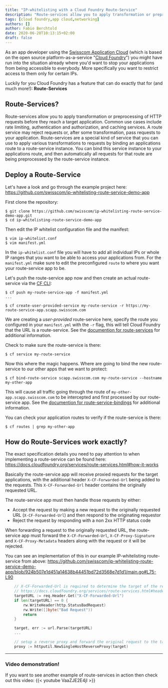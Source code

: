 ```yaml
---
title: "IP-whitelisting with a Cloud Foundry Route-Service"
description: "Route-services allow you to apply transformation or preprocessing of HTTP requests before they reach a target application, with common examples of use cases being rate limiting, authentication and authorization, and caching services"
tags: [cloud foundry,app cloud,networking]
authors: []
author: Fabio Berchtold
date: 2020-06-28T10:13:15+02:00
draft: false
---
```



As an app developer using the [Swisscom Application Cloud](developer.swisscom.com) (which is based on the open source platform-as-a-service "[Cloud Foundry](https://www.cloudfoundry.org/)") you might have run into the situation already where you'd want to stop your applications from being accessible to everybody. More specifically you want to restrict access to them only for certain IPs.

Luckily for you Cloud Foundry has a feature that can do exactly that for (and much more!): **Route-Services**

## Route-Services?

Route-services allow you to apply transformation or preprocessing of HTTP requests before they reach a target application. Common use cases include rate limiting, authentication and authorization, and caching services. A route service may reject requests or, after some transformation, pass requests to your application. Route-services are a special kind of service that you can use to apply various transformations to requests by binding an applications route to a route-service instance. You can bind this service instance to your applications route, and then automatically all requests for that route are being preprocessed by the route-service instance.

## Deploy a Route-Service

Let's have a look and go through the example project here: https://github.com/swisscom/ip-whitelisting-route-service-demo-app

First clone the repository:
```shell
$ git clone https://github.com/swisscom/ip-whitelisting-route-service-demo-app.git
$ cd ip-whitelisting-route-service-demo-app
```

Then edit the IP whitelist configuration file and the manifest:
```shell
$ vim ip-whitelist.conf
$ vim manifest.yml
```
In the `ip-whitelist.conf` file you will have to add all individual IPs or whole IP ranges that you want to be able to access your applications from.
For the `manifest.yml` make sure to edit the preconfigured `route` to where you want your route-service app to be.

Let's push the route-service app now and then create an actual route-service via the [CF CLI](https://docs.cloudfoundry.org/cf-cli/getting-started.html):
```shell
$ cf push my-route-service-app -f manifest.yml
...

$ cf create-user-provided-service my-route-service -r https://my-route-service-app.scapp.swisscom.com
```
We are creating a *user-provided* route-service here, specify the route you configured in your `manifest.yml` with the `-r` flag, this will tell Cloud Foundry that the URL is a route-service. See the [documention for route-services](https://docs.cloudfoundry.org/services/route-services.html#user-provided) for additional information.

Check to make sure the route-service is there:
```shell
$ cf service my-route-service
```

Now this where the magic happens. Where are going to bind the new route-service to our other apps that we want to protect:
```shell
$ cf bind-route-service scapp.swisscom.com my-route-service --hostname my-other-app
```

This will cause all traffic going through the route of `my-other-app.scapp.swisscom.com` to be intercepted and first processed by our route-service app.
See the [documention for route-service-bindings](https://docs.cloudfoundry.org/devguide/services/route-binding.html) for additional information.

You can check your application routes to verify if the route-service is there:
```shell
$ cf routes | grep my-other-app
```

## How do Route-Services work exactly?

The exact specification details you need to pay attention to when implementing a route-service can be found here:
https://docs.cloudfoundry.org/services/route-services.html#how-it-works

Basically the route-service app will receive proxied requests for the target applications, with the additional header `X-CF-Forwarded-Url` being added to the requests. This `X-CF-Forwarded-Url` header contains the originally requested URL.

The route-service app must then handle those requests by either:
- Accept the request by making a new request to the originally requested URL (`X-CF-Forwarded-Url`) and then respond to the originating requestor
- Reject the request by responding with a non 2xx HTTP status code

When forwarding a request to the originally requested URL, the route-service app must forward the `X-CF-Forwarded-Url`, `X-CF-Proxy-Signature` and `X-CF-Proxy-Metadata` headers along with the request or it will be rejected.

You can see an implementation of this in our example IP-whitelisting route-service from above: https://github.com/swisscom/ip-whitelisting-route-service-demo-app/blob/924b507e1d451a14638b44451bd72d3568e7d1d1/main.go#L75-L90
```go
	// X-CF-Forwarded-Url is required to determine the target of the request after it has been passed the route service
	// https://docs.cloudfoundry.org/services/route-services.html#headers
	targetURL := req.Header.Get("X-CF-Forwarded-Url")
	if len(targetURL) == 0 {
		rw.WriteHeader(http.StatusBadRequest)
		rw.Write([]byte("Bad Request"))
		return
	}

	target, err := url.Parse(targetURL)
	...

	// setup a reverse proxy and forward the original request to the target
	proxy := httputil.NewSingleHostReverseProxy(target)
```

---

### Video demonstration!

If you want to see another example of route-services in action then check out this video:
{{< youtube VaaZJE2E4jI >}}
